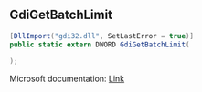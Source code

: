## GdiGetBatchLimit

```csharp
[DllImport("gdi32.dll", SetLastError = true)]
public static extern DWORD GdiGetBatchLimit(
   
);
```

Microsoft documentation: [Link](https://docs.microsoft.com/en-us/windows/win32/api/wingdi/nf-wingdi-gdigetbatchlimit)
